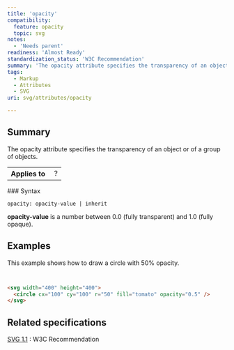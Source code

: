 ```yaml
---
title: 'opacity'
compatibility:
  feature: opacity
  topic: svg
notes:
  - 'Needs parent'
readiness: 'Almost Ready'
standardization_status: 'W3C Recommendation'
summary: 'The opacity attribute specifies the transparency of an object or of a group of objects.'
tags:
  - Markup
  - Attributes
  - SVG
uri: svg/attributes/opacity

---
```

## Summary

The opacity attribute specifies the transparency of an object or of a group of objects.

<table class="wikitable">
<tr>
<th>
Applies to

</th>
<td>
 ?

</td>
</tr>
</table>
### Syntax

    opacity: opacity-value | inherit

**opacity-value** is a number between 0.0 (fully transparent) and 1.0 (fully opaque).

## Examples

This example shows how to draw a circle with 50% opacity.

``` html


<svg width="400" height="400">
  <circle cx="100" cy="100" r="50" fill="tomato" opacity="0.5" />
</svg>
```

</pre>

## Related specifications

[SVG 1.1](http://www.w3.org/TR/SVG11/masking.html#OpacityProperty)
:   W3C Recommendation
